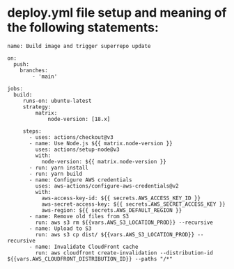 # deploy.yml file setup and meaning of the following statements:

    name: Build image and trigger superrepo update
    
    on:
      push:
        branches: 
            - 'main'
    
    jobs:
      build:
         runs-on: ubuntu-latest  
         strategy:
             matrix:
                 node-version: [18.x]

         steps:
           - uses: actions/checkout@v3
           - name: Use Node.js ${{ matrix.node-version }}
             uses: actions/setup-node@v3
             with:
               node-version: ${{ matrix.node-version }}
           - run: yarn install
           - run: yarn build
           - name: Configure AWS credentials
             uses: aws-actions/configure-aws-credentials@v2
             with:
               aws-access-key-id: ${{ secrets.AWS_ACCESS_KEY_ID }}
               aws-secret-access-key: ${{ secrets.AWS_SECRET_ACCESS_KEY }}
               aws-region: ${{ secrets.AWS_DEFAULT_REGION }}
           - name: Remove old files from S3
             run: aws s3 rm ${{vars.AWS_S3_LOCATION_PROD}} --recursive
           - name: Upload to S3
             run: aws s3 cp dist/ ${{vars.AWS_S3_LOCATION_PROD}} --recursive
           - name: Invalidate CloudFront cache
             run: aws cloudfront create-invalidation --distribution-id ${{vars.AWS_CLOUDFRONT_DISTRIBUTION_ID}} --paths "/*"
